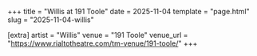 +++
title = "Willis at 191 Toole"
date = 2025-11-04
template = "page.html"
slug = "2025-11-04-willis"

[extra]
artist = "Willis"
venue = "191 Toole"
venue_url = "https://www.rialtotheatre.com/tm-venue/191-toole/"
+++
